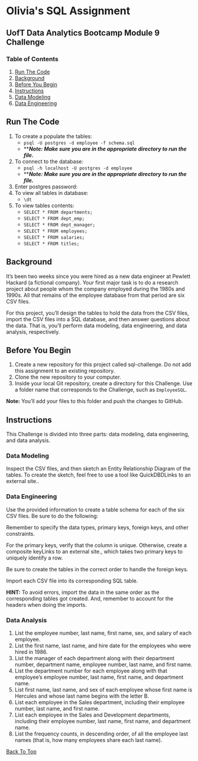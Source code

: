 # Olivia's SQL Assignment
## UofT Data Analytics Bootcamp Module 9 Challenge

### Table of Contents
1. [Run The Code](#run-the-code)
2. [Background](#background)
3. [Before You Begin](#before-you-begin)
4. [Instructions](#instructions)
5. [Data Modeling](#data-modeling)
6. [Data Engineering](#data-engineering)

## Run The Code
1.  To create a populate the tables:
    - `psql -U postgres -d employee -f schema.sql`
    - *****Note: Make sure you are in the appropriate directory to run the file.***
2. To connect to the database:
    - `psql -h localhost -U postgres -d employee`
    - *****Note: Make sure you are in the appropriate directory to run the file.***
3. Enter postgres password:
4. To view all tables in database:
    - `\dt`
5. To view tables contents:
    - `SELECT * FROM departments;`
    - `SELECT * FROM dept_emp;`
    - `SELECT * FROM dept_manager;`
    - `SELECT * FROM employees;`
    - `SELECT * FROM salaries;`
    - `SELECT * FROM titles;`

## Background
It’s been two weeks since you were hired as a new data engineer at Pewlett Hackard (a fictional company).
Your first major task is to do a research project about people whom the company employed during the 1980s and 1990s.
All that remains of the employee database from that period are six CSV files.

For this project, you’ll design the tables to hold the data from the CSV files, import the CSV files into a SQL database, and then answer questions about the data. That is, you’ll perform data modeling, data engineering, and data analysis, respectively.

## Before You Begin
1. Create a new repository for this project called sql-challenge. Do not add this assignment to an existing repository.
2. Clone the new repository to your computer.
3. Inside your local Git repository, create a directory for this Challenge. Use a folder name that corresponds to the Challenge, such as `EmployeeSQL`.

**Note:** You’ll add your files to this folder and push the changes to GitHub.

## Instructions
This Challenge is divided into three parts: data modeling, data engineering, and data analysis.

### Data Modeling
Inspect the CSV files, and then sketch an Entity Relationship Diagram of the tables. To create the sketch, feel free to use a tool like QuickDBDLinks to an external site..

### Data Engineering
Use the provided information to create a table schema for each of the six CSV files. Be sure to do the following:

Remember to specify the data types, primary keys, foreign keys, and other constraints.

For the primary keys, verify that the column is unique. Otherwise, create a composite keyLinks to an external site., which takes two primary keys to uniquely identify a row.

Be sure to create the tables in the correct order to handle the foreign keys.

Import each CSV file into its corresponding SQL table.

**HINT:** To avoid errors, import the data in the same order as the corresponding tables got created. And, remember to account for the headers when doing the imports.

### Data Analysis
1. List the employee number, last name, first name, sex, and salary of each employee.
2. List the first name, last name, and hire date for the employees who were hired in 1986.
3. List the manager of each department along with their department number, department name, employee number, last name, and first name.
4. List the department number for each employee along with that employee’s employee number, last name, first name, and department name.
5. List first name, last name, and sex of each employee whose first name is Hercules and whose last name begins with the letter B.
6. List each employee in the Sales department, including their employee number, last name, and first name.
7. List each employee in the Sales and Development departments, including their employee number, last name, first name, and department name.
8. List the frequency counts, in descending order, of all the employee last names (that is, how many employees share each last name).

[Back To Top](#olivias-sql-assignment)